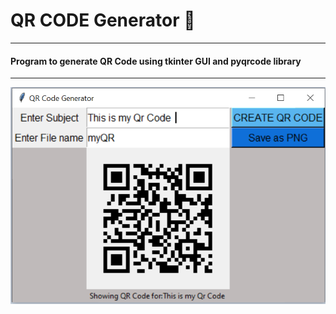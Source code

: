 # QR CODE Generator :thought_balloon:
---
#### Program to generate QR Code using tkinter GUI and pyqrcode library
---
<div>
  <img src="QR.png" width="800">
</div>
